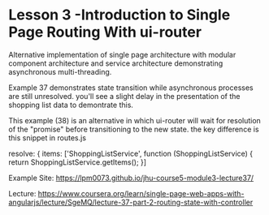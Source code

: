 # Lesson 3 -Introduction to Single Page Routing With ui-router

Alternative implementation of single page architecture with modular component architecture and service architecture demonstrating asynchronous multi-threading.

Example 37 demonstrates state transition while asynchronous processes are still unresolved. you'll see a slight delay in the presentation of the shopping list data to demontrate this.

This example (38) is an alternative in which ui-router will wait for resolution of the "promise" before transitioning to the new state. the key difference is this snippet in routes.js

resolve: {
items: ['ShoppingListService', function (ShoppingListService) {
return ShoppingListService.getItems();
}]


Example Site:  https://lpm0073.github.io/jhu-course5-module3-lecture37/

Lecture:
https://www.coursera.org/learn/single-page-web-apps-with-angularjs/lecture/SgeMQ/lecture-37-part-2-routing-state-with-controller
